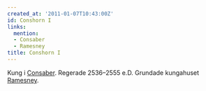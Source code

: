 ```yaml
---
created_at: '2011-01-07T10:43:00Z'
id: Conshorn I
links:
  mention:
  - Consaber
  - Ramesney
title: Conshorn I
---
```


Kung i [Consaber]. Regerade 2536–2555 e.D. Grundade kungahuset [Ramesney].

  [Consaber]: Consaber
  [Ramesney]: Ramesney
